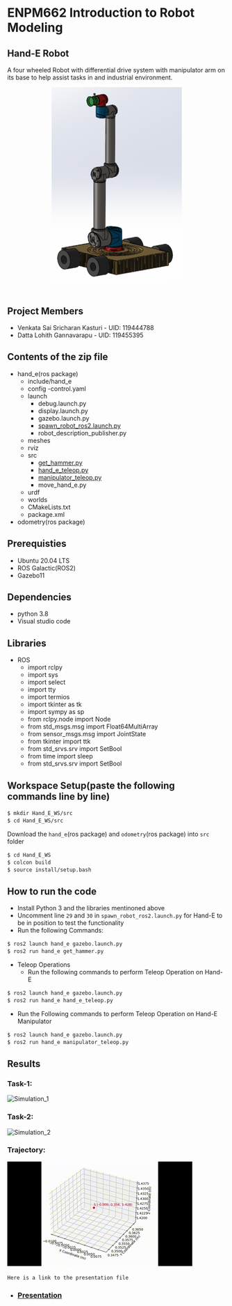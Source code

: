# ENPM662 Introduction to Robot Modeling
## Hand-E Robot  
A four wheeled Robot with differential drive system with manipulator arm on its base to help assist tasks in and industrial environment.  

<p align="center">
  <img src="hand_e.png" alt="Hand-E Robot" width="300"/>
</p>

## Project Members
- Venkata Sai Sricharan Kasturi - UID: 119444788
- Datta Lohith Gannavarapu - UID: 119455395

## Contents of the zip file

- hand_e(ros package)
  - include/hand_e
  - config
    -control.yaml
  - launch
    - debug.launch.py
    - display.launch.py
    - gazebo.launch.py
    - [spawn_robot_ros2.launch.py](hand_e/launch/spawn_robot_ros2.launch.py)
    - robot_description_publisher.py
  - meshes
  - rviz
  - src
    - [get_hammer.py](hand_e/src/get_hammer.py)
    - [hand_e_teleop.py](hand_e/src/hand_e_teleop.py)
    - [manipulator_teleop.py](hand_e/src/manipulator_teleop.py)
    - move_hand_e.py
  - urdf
  - worlds
  - CMakeLists.txt
  - package.xml
- odometry(ros package)

## Prerequisties
- Ubuntu 20.04 LTS
- ROS Galactic(ROS2)
- Gazebo11

## Dependencies
- python 3.8
- Visual studio code

## Libraries
- ROS
  - import rclpy
  - import sys
  - import select
  - import tty
  - import termios
  - import tkinter as tk
  - import sympy as sp
  - from rclpy.node import Node
  - from std_msgs.msg import Float64MultiArray
  - from sensor_msgs.msg import JointState
  - from tkinter import ttk
  - from std_srvs.srv import SetBool
  - from time import sleep
  - from std_srvs.srv import SetBool

## Workspace Setup(paste the following commands line by line)
```bash
$ mkdir Hand_E_WS/src
$ cd Hand_E_WS/src
```
Download the `hand_e`(ros package) and `odometry`(ros package) into `src` folder
```bash
$ cd Hand_E_WS
$ colcon build
$ source install/setup.bash
```

## How to run the code

- Install Python 3 and the libraries mentinoned above
- Uncomment line `29` and `30` in `spawn_robot_ros2.launch.py` for Hand-E to be in position to test the functionality
- Run the following Commands:    
```bash
$ ros2 launch hand_e gazebo.launch.py
$ ros2 run hand_e get_hammer.py 
```
- Teleop Operations
  - Run the following commands to perform Teleop Operation on Hand-E
```bash
$ ros2 launch hand_e gazebo.launch.py
$ ros2 run hand_e hand_e_teleop.py 
```
  - Run the Following commands to perform Teleop Operation on Hand-E Manipulator
```bash
$ ros2 launch hand_e gazebo.launch.py
$ ros2 run hand_e manipulator_teleop.py 
```

## Results
### Task-1: 

![Simulation_1](simulation_1.gif) 

### Task-2: 
![Simulation_2](simulation_2.gif) 

### Trajectory:  
![Trajectory](Trajectory.gif) 


`Here is a link to the presentation file`

- ### [Presentation](https://docs.google.com/presentation/d/1l9m1tySNcwTaT_k3cQalH2BOrhLDektQ/edit?usp=drive_link&ouid=104694076089026008591&rtpof=true&sd=true)
